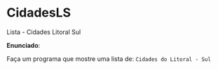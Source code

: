 # CidadesLS
Lista - Cidades Litoral Sul 

**Enunciado**:

Faça um programa que mostre uma lista de: `Cidades do Litoral - Sul` 